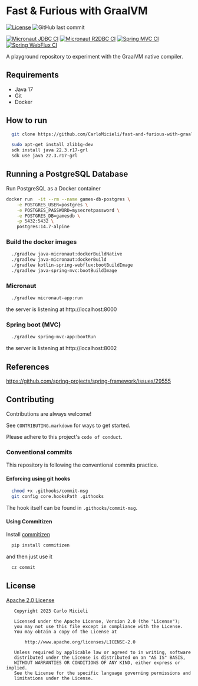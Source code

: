 # Fast & Furious with GraalVM

[![License](https://img.shields.io/badge/License-Apache%202.0-blue.svg)](https://opensource.org/licenses/Apache-2.0)
![GitHub last commit](https://img.shields.io/github/last-commit/CarloMicieli/fast-and-furious-with-graalvm)

[![Micronaut JDBC CI](https://github.com/CarloMicieli/fast-and-furious-with-graalvm/actions/workflows/java-micronaut-jdbc-ci.yaml/badge.svg)](https://github.com/CarloMicieli/fast-and-furious-with-graalvm/actions/workflows/java-micronaut-jdbc-ci.yaml)
[![Micronaut R2DBC CI](https://github.com/CarloMicieli/fast-and-furious-with-graalvm/actions/workflows/java-micronaut-r2dbc-ci.yaml/badge.svg)](https://github.com/CarloMicieli/fast-and-furious-with-graalvm/actions/workflows/java-micronaut-r2dbc-ci.yaml)
[![Spring MVC CI](https://github.com/CarloMicieli/fast-and-furious-with-graalvm/actions/workflows/java-spring-mvc-ci.yaml/badge.svg)](https://github.com/CarloMicieli/fast-and-furious-with-graalvm/actions/workflows/java-spring-mvc-ci.yaml)
[![Spring WebFlux CI](https://github.com/CarloMicieli/fast-and-furious-with-graalvm/actions/workflows/kotlin-spring-webflux-ci.yaml/badge.svg)](https://github.com/CarloMicieli/fast-and-furious-with-graalvm/actions/workflows/kotlin-spring-webflux-ci.yaml)

A playground repository to experiment with the GraalVM native compiler.

## Requirements

* Java 17 
* Git
* Docker

## How to run

```bash
  git clone https://github.com/CarloMicieli/fast-and-furious-with-graalvm.git
```

```bash
  sudo apt-get install zlib1g-dev
  sdk install java 22.3.r17-grl
  sdk use java 22.3.r17-grl
```

## Running a PostgreSQL Database

Run PostgreSQL as a Docker container

```bash
docker run  -it --rm --name games-db-postgres \
    -e POSTGRES_USER=postgres \
    -e POSTGRES_PASSWORD=mysecretpassword \
    -e POSTGRES_DB=gamesdb \
    -p 5432:5432 \
    postgres:14.7-alpine
```

### Build the docker images

```bash
  ./gradlew java-micronaut:dockerBuildNative
  ./gradlew java-micronaut:dockerBuild
  ./gradlew kotlin-spring-webflux:bootBuildImage
  ./gradlew java-spring-mvc:bootBuildImage
```

### Micronaut

```bash
  ./gradlew micronaut-app:run
```

the server is listening at http://localhost:8000

### Spring boot (MVC)

```bash
  ./gradlew spring-mvc-app:bootRun
```

the server is listening at http://localhost:8002


## References

https://github.com/spring-projects/spring-framework/issues/29555

## Contributing

Contributions are always welcome!

See `CONTRIBUTING.markdown` for ways to get started.

Please adhere to this project's `code of conduct`.

### Conventional commits

This repository is following the conventional commits practice.

#### Enforcing using git hooks

```bash
  chmod +x .githooks/commit-msg
  git config core.hooksPath .githooks
```

The hook itself can be found in `.githooks/commit-msg`.

#### Using Commitizen

Install [commitizen](https://github.com/commitizen-tools/commitizen)

```bash
  pip install commitizen
```

and then just use it

```bash
  cz commit
```

## License

[Apache 2.0 License](https://choosealicense.com/licenses/apache-2.0/)

```
   Copyright 2023 Carlo Micieli

   Licensed under the Apache License, Version 2.0 (the "License");
   you may not use this file except in compliance with the License.
   You may obtain a copy of the License at

       http://www.apache.org/licenses/LICENSE-2.0

   Unless required by applicable law or agreed to in writing, software
   distributed under the License is distributed on an "AS IS" BASIS,
   WITHOUT WARRANTIES OR CONDITIONS OF ANY KIND, either express or implied.
   See the License for the specific language governing permissions and
   limitations under the License.
```
